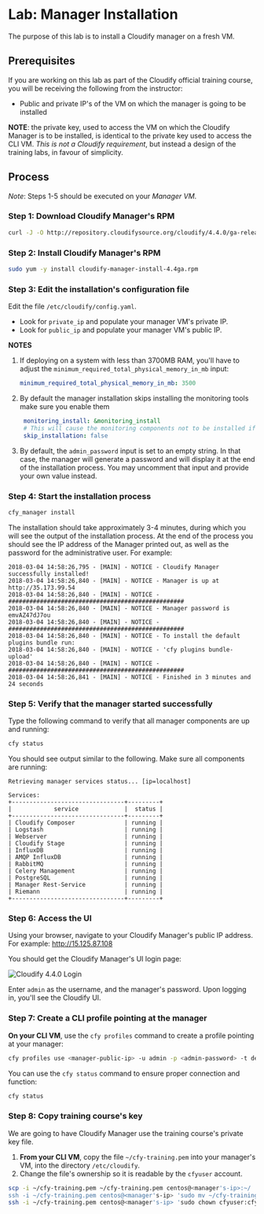 # Lab: Manager Installation

The purpose of this lab is to install a Cloudify manager on a fresh VM.

## Prerequisites

If you are working on this lab as part of the Cloudify official training course, you will be receiving
the following from the instructor:

* Public and private IP's of the VM on which the manager is going to be installed

**NOTE**: the private key, used to access the VM on which the Cloudify Manager is to be installed, is identical
to the private key used to access the CLI VM. *This is not a Cloudify requirement*, but instead a design
of the training labs, in favour of simplicity.

## Process

*Note*: Steps 1-5 should be executed on your *Manager VM*.

### Step 1: Download Cloudify Manager's RPM

```bash
curl -J -O http://repository.cloudifysource.org/cloudify/4.4.0/ga-release/cloudify-manager-install-4.4ga.rpm
```

### Step 2: Install Cloudify Manager's RPM

```bash
sudo yum -y install cloudify-manager-install-4.4ga.rpm
```

### Step 3: Edit the installation's configuration file

Edit the file `/etc/cloudify/config.yaml`.

* Look for `private_ip` and populate your manager VM's private IP.
* Look for `public_ip` and populate your manager VM's public IP.

**NOTES**

1. If deploying on a system with less than 3700MB RAM, you'll have to adjust the `minimum_required_total_physical_memory_in_mb`
   input:

   ```yaml
   minimum_required_total_physical_memory_in_mb: 3500
   ```
2. By default the manager installation skips installing the monitoring tools make sure you enable them
    
   ```yaml
    monitoring_install: &monitoring_install
    # This will cause the monitoring components not to be installed if set to true
    skip_installation: false
   ```

3. By default, the `admin_password` input is set to an empty string. In that case, the manager will generate a password
   and will display it at the end of the installation process. You may uncomment that input and provide your own value
   instead.

### Step 4: Start the installation process

```bash
cfy_manager install
```

The installation should take approximately 3-4 minutes, during which you will see the output of the installation process.
At the end of the process you should see the IP address of the Manager printed out, as well as the password for the
administrative user. For example:

```
2018-03-04 14:58:26,795 - [MAIN] - NOTICE - Cloudify Manager successfully installed!
2018-03-04 14:58:26,840 - [MAIN] - NOTICE - Manager is up at http://35.173.99.54
2018-03-04 14:58:26,840 - [MAIN] - NOTICE - ##################################################
2018-03-04 14:58:26,840 - [MAIN] - NOTICE - Manager password is emvAZ47dJ7ou
2018-03-04 14:58:26,840 - [MAIN] - NOTICE - ##################################################
2018-03-04 14:58:26,840 - [MAIN] - NOTICE - To install the default plugins bundle run:
2018-03-04 14:58:26,840 - [MAIN] - NOTICE - 'cfy plugins bundle-upload'
2018-03-04 14:58:26,840 - [MAIN] - NOTICE - ##################################################
2018-03-04 14:58:26,841 - [MAIN] - NOTICE - Finished in 3 minutes and 24 seconds
```

### Step 5: Verify that the manager started successfully

Type the following command to verify that all manager components are up and running:

```bash
cfy status
```

You should see output similar to the following. Make sure all components are running:

```
Retrieving manager services status... [ip=localhost]

Services:
+--------------------------------+---------+
|            service             |  status |
+--------------------------------+---------+
| Cloudify Composer              | running |
| Logstash                       | running |
| Webserver                      | running |
| Cloudify Stage                 | running |
| InfluxDB                       | running |
| AMQP InfluxDB                  | running |
| RabbitMQ                       | running |
| Celery Management              | running |
| PostgreSQL                     | running |
| Manager Rest-Service           | running |
| Riemann                        | running |
+--------------------------------+---------+
```

### Step 6: Access the UI

Using your browser, navigate to your Cloudify Manager's public IP address. For example: http://15.125.87.108

You should get the Cloudify Manager's UI login page:

![Cloudify 4.4.0 Login](../../../raw/4.4/manager-installation/cfy-ui-login.png "Cloudify UI: Login")

Enter `admin` as the username, and the manager's password. Upon logging in, you'll see the Cloudify UI.

### Step 7: Create a CLI profile pointing at the manager

**On your CLI VM**, use the `cfy profiles` command to create a profile pointing at your manager:

```bash
cfy profiles use <manager-public-ip> -u admin -p <admin-password> -t default_tenant
```

You can use the `cfy status` command to ensure proper connection and function:

```bash
cfy status
```

### Step 8: Copy training course's key

We are going to have Cloudify Manager use the training course's private key file.

1.  **From your CLI VM**, copy the file `~/cfy-training.pem` into your manager's VM, into the directory `/etc/cloudify`.
2.  Change the file's ownership so it is readable by the `cfyuser` account.

```bash
scp -i ~/cfy-training.pem ~/cfy-training.pem centos@<manager's-ip>:~/
ssh -i ~/cfy-training.pem centos@<manager's-ip> 'sudo mv ~/cfy-training.pem /etc/cloudify'
ssh -i ~/cfy-training.pem centos@<manager's-ip> 'sudo chown cfyuser:cfyuser /etc/cloudify/cfy-training.pem'
```
